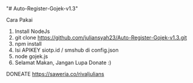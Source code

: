 "# Auto-Register-Gojek-v1.3" 

Cara Pakai
1. Install NodeJs
2. git clone https://github.com/juliansyah23/Auto-Register-Gojek-v1.3.git
3. npm install
4. Isi APIKEY siotp.id / smshub di config.json
5. node gojek.js
6. Selamat Makan, Jangan Lupa Donate :) 

DONEATE 
https://saweria.co/rivaljulians